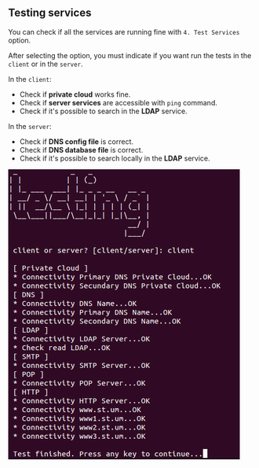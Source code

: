 ## Testing services

You can check if all the services are running fine with `4. Test Services` option.

After selecting the option, you must indicate if you want run the tests in the `client` or in the `server`.

In the `client`:

* Check if **private cloud** works fine.
* Check if **server services** are accessible with `ping` command.
* Check if it's possible to search in the **LDAP** service.

In the `server`:

* Check if **DNS config file** is correct.
* Check if **DNS database file** is correct.
* Check if it's possible to search locally in the **LDAP** service.

![](../assets/readme-testing.png)

